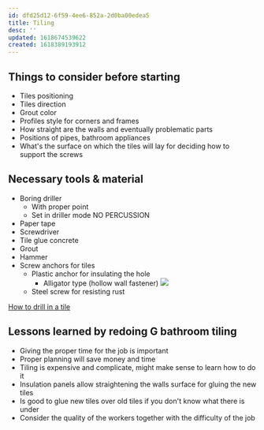 ```yaml
---
id: dfd25d12-6f59-4ee6-852a-2d0ba00edea5
title: Tiling
desc: ''
updated: 1618674539622
created: 1618389193912
---
```


## Things to consider before starting
- Tiles positioning
- Tiles direction
- Grout color
- Profiles style for corners and frames
- How straight are the walls and eventually problematic parts
- Positions of pipes, bathroom appliances
- What's the surface on which the tiles will lay for deciding how to support the screws

## Necessary tools & material
- Boring driller
  - With proper point
  - Set in driller mode NO PERCUSSION
- Paper tape
- Screwdriver
- Tile glue concrete
- Grout
- Hammer
- Screw anchors for tiles
  - Plastic anchor for insulating the hole
    - Alligator type (hollow wall fastener) ![](/brain/assets/images/2021-04-15-22-16-09.png)
  - Steel screw for resisting rust

[How to drill in a tile](https://www.youtube.com/watch?v=NpEPVLOX4Gc)

## Lessons learned by redoing G bathroom tiling
- Giving the proper time for the job is important
- Proper planning will save money and time
- Tiling is expensive and complicate, might make sense to learn how to do it
- Insulation panels allow straightening the walls surface for gluing the new tiles
- Is good to glue new tiles over old tiles if you don't know what there is under
- Consider the quality of the workers together with the difficulty of the job



